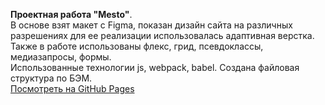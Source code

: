 <b>Проектная работа "Mesto"</b>.<br/>
В основе взят макет с Figma, показан дизайн сайта на различных разрешениях для ее реализации использовалась адаптивная верстка.<br/>
Также в работе использованы флекс, грид, псевдоклассы, медиазапросы, формы.<br/>
Использованные технологии js, webpack, babel.
Создана файловая структура по БЭМ.<br/>
<a href='https://zhorayeva.github.io/mesto-project/' target='_blank'>Посмотреть на GitHub Pages</a>
